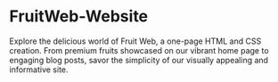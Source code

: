 # FruitWeb-Website
Explore the delicious world of Fruit Web, a one-page HTML and CSS creation. From premium fruits showcased on our vibrant home page to engaging blog posts, savor the simplicity of our visually appealing and informative site.
